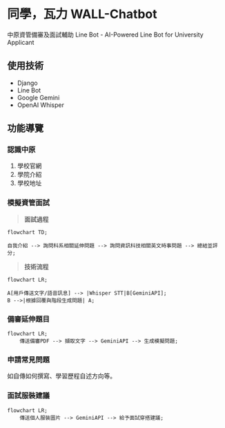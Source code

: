 # 同學，瓦力 WALL-Chatbot
中原資管備審及面試輔助 Line Bot - AI-Powered Line Bot for University Applicant

## 使用技術
* Django
* Line Bot
* Google Gemini
* OpenAI Whisper

## 功能導覽

### 認識中原
  
1. 學校官網
2. 學院介紹
3. 學校地址

### 模擬資管面試

> **面試過程**

```mermaid
flowchart TD;

自我介紹 --> 詢問科系相關延伸問題 --> 詢問資訊科技相關英文時事問題 --> 總結並評分;
```

> **技術流程**

```mermaid
flowchart LR;

A[用戶傳送文字/語音訊息] --> |Whisper STT|B[GeminiAPI];
B -->|根據回覆與階段生成問題| A;
```

### 備審延伸題目

```mermaid
flowchart LR;
    傳送備審PDF --> 擷取文字 --> GeminiAPI --> 生成模擬問題;
```
### 申請常見問題
如自傳如何撰寫、學習歷程自述方向等。

### 面試服裝建議

```mermaid
flowchart LR;
    傳送個人服裝圖片 --> GeminiAPI --> 給予面試穿搭建議;
```



